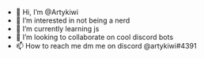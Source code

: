 - 👋 Hi, I’m @Artykiwi
- 👀 I’m interested in not being a nerd
- 🌱 I’m currently learning js
- 💞️ I’m looking to collaborate on cool discord bots
- 📫 How to reach me dm me on discord @artykiwi#4391

<!---
Artykiwi/Artykiwi is a ✨ special ✨ repository because its `README.md` (this file) appears on your GitHub profile.
You can click the Preview link to take a look at your changes.
--->
